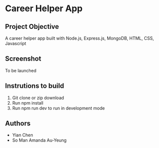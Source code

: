 # Career Helper App

## Project Objective
A career helper app built with Node.js, Express.js, MongoDB, HTML, CSS, Javascript

## Screenshot
To be launched

## Instrutions to build
1. Git clone or zip download
2. Run npm install
3. Run npm run dev to run in development mode

## Authors
- Yian Chen
- So Man Amanda Au-Yeung
